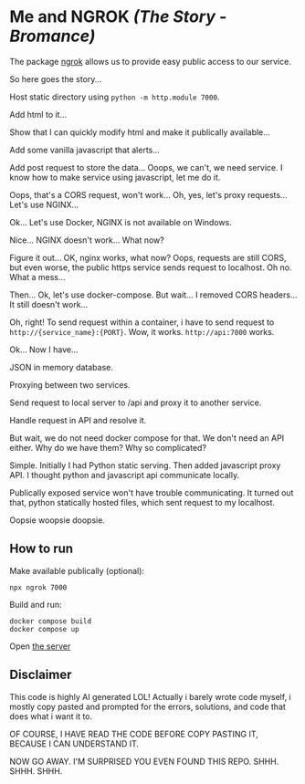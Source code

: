 # Me and NGROK _(The Story - Bromance)_

The package [ngrok](https://www.npmjs.com/package/ngrok) allows us to provide easy public access to our service.

So here goes the story...

Host static directory using `python -m http.module 7000`.

Add html to it...

Show that I can quickly modify html and make it publically available...

Add some vanilla javascript that alerts...

Add post request to store the data... Ooops, we can't, we need service. I know how to make service using javascript, let me do it.

Oops, that's a CORS request, won't work... Oh, yes, let's proxy requests... Let's use NGINX...

Ok... Let's use Docker, NGINX is not available on Windows.

Nice... NGINX doesn't work... What now?

Figure it out... OK, nginx works, what now? Oops, requests are still CORS, but even worse, the public https service sends request to localhost. Oh no. What a mess...

Then... Ok, let's use docker-compose. But wait... I removed CORS headers... It still doesn't work...

Oh, right! To send request within a container, i have to send request to `http://{service_name}:{PORT}`. Wow, it works. `http://api:7000` works.

Ok... Now I have...

JSON in memory database.

Proxying between two services.

Send request to local server to /api and proxy it to another service.

Handle request in API and resolve it.

But wait, we do not need docker compose for that. We don't need an API either. Why do we have them? Why so complicated?

Simple. Initially I had Python static serving. Then added javascript proxy API. I thought python and javascript api communicate locally.

Publically exposed service won't have trouble communicating. It turned out that, python statically hosted files, which sent request to my localhost.

Oopsie woopsie doopsie.

## How to run

Make available publically (optional):

```
npx ngrok 7000
```

Build and run:

```
docker compose build
docker compose up
```

Open [the server](http://localhost:7000)

## Disclaimer

This code is highly AI generated LOL! Actually i barely wrote code myself, i mostly copy pasted and prompted for the errors, solutions, and code that does what i want it to.

OF COURSE, I HAVE READ THE CODE BEFORE COPY PASTING IT, BECAUSE I CAN UNDERSTAND IT.

NOW GO AWAY. I'M SURPRISED YOU EVEN FOUND THIS REPO. SHHH. SHHH. SHHH.
